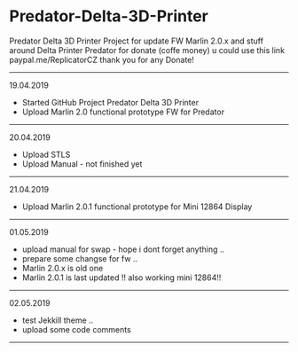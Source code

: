 # Predator-Delta-3D-Printer
Predator Delta 3D Printer
Project for update FW Marlin 2.0.x and stuff around Delta Printer Predator
for donate (coffe money) u could use this link paypal.me/ReplicatorCZ thank you for any Donate! 
*****
19.04.2019   
* Started GitHub Project Predator Delta 3D Printer   
* Upload Marlin 2.0 functional prototype FW for Predator 
*****
20.04.2019  
* Upload STLS   
* Upload Manual - not finished yet   
***** 
21.04.2019
* Upload Marlin 2.0.1 functional prototype for Mini 12864 Display
*****
01.05.2019
* upload manual for swap - hope i dont forget anything .. 
* prepare some changse for fw .. 
* Marlin 2.0.x is old one 
* Marlin 2.0.1 is last updated !! also working mini 12864!! 
*****
02.05.2019
* test Jekkill theme .. 
* upload some code comments
*****
